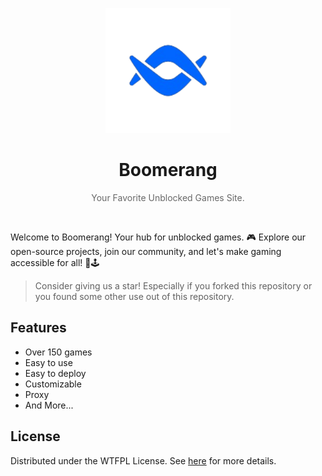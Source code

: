 <p align="center"><img src="https://raw.githubusercontent.com/PlayBoomerang/Boomerang/main/imgs/icon.png" height="200"></p>
<h1 align="center">Boomerang</h1>
<p align="center" style="opacity: 0.65;">Your Favorite Unblocked Games Site.</p>
<br>

Welcome to Boomerang! Your hub for unblocked games. 🎮 Explore our open-source projects, join our community, and let's make gaming accessible for all! 🚀🕹️

> Consider giving us a star! Especially if you forked this repository or you found some other use out of this repository.

## Features

-   Over 150 games
-   Easy to use
-   Easy to deploy
-   Customizable
-   Proxy
-   And More...

## License

Distributed under the WTFPL License. See [here](https://github.com/MonkeyGG2/monkeygg2.github.io/blob/main/LICENSE) for more details.
